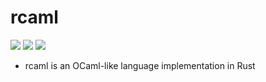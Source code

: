 # rcaml
[![](https://img.shields.io/travis/maekawatoshiki/rcaml.svg?style=flat-square)](https://travis-ci.org/maekawatoshiki/rcaml)
[![](https://circleci.com/gh/maekawatoshiki/rcaml.svg?style=svg)](https://circleci.com/gh/maekawatoshiki/rcaml)
[![](http://img.shields.io/badge/license-MIT-blue.svg?style=flat-square)](./LICENSE)

- rcaml is an OCaml-like language implementation in Rust

